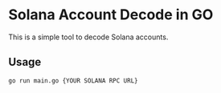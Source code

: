 # Solana Account Decode in GO

This is a simple tool to decode Solana accounts.

## Usage

```bash
go run main.go {YOUR SOLANA RPC URL}
```
